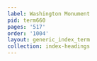 ```yaml
---
label: Washington Monument
pid: term660
pages: '517'
order: '1004'
layout: generic_index_term
collection: index-headings
---
```

